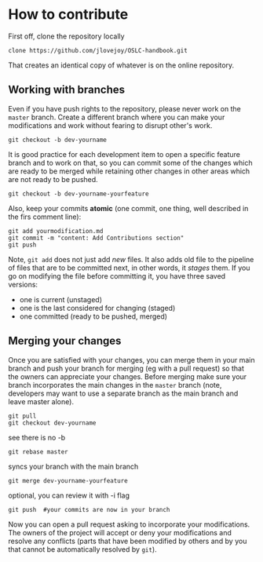 # How to contribute

First off, clone the repository locally

    clone https://github.com/jlovejoy/OSLC-handbook.git

That creates an identical copy of whatever is on the online repository.

## Working with branches

Even if you have push rights to the repository, please never work on the `master` branch. Create a different branch where you can make your modifications and work without fearing to disrupt other's work.

    git checkout -b dev-yourname

It is good practice for each development item to open a specific feature branch and to work on that, so you can commit some of the changes which are ready to be merged while retaining other changes in other areas which are not ready to be pushed.

    git checkout -b dev-yourname-yourfeature

Also, keep your commits **atomic** (one commit, one thing, well described in the firs comment line):

    git add yourmodification.md
    git commit -m "content: Add Contributions section"
    git push

Note, `git add` does not just add *new* files. It also adds old file to the pipeline of files that are to be committed next, in other words, it *stages* them. If you go on modifying the file before committing it, you have three saved versions:

- one is current (unstaged)
- one is the last considered for changing (staged)
- one committed (ready to be pushed, merged)

## Merging your changes

Once you are satisfied with your changes, you can merge them in your main branch and push your branch for merging (eg with a pull request) so that the owners can appreciate your changes. Before merging make sure your branch incorporates the main changes in the `master` branch (note, developers may want to use a separate branch as the main branch and leave master alone).

    git pull
    git checkout dev-yourname

see there is no -b

    git rebase master

syncs your branch with the main branch

    git merge dev-yourname-yourfeature

optional, you can review it with -i flag

    git push  #your commits are now in your branch

Now you can open a pull request asking to incorporate your modifications. The owners of the project will accept or deny your modifications and resolve any conflicts (parts that have been modified by others and by you that cannot be automatically resolved by `git`).
